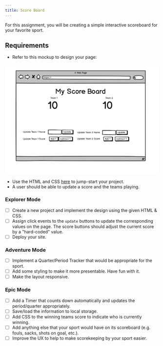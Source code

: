 ```yaml
---
title: Score Board
---
```


For this assignment, you will be creating a simple interactive scoreboard for your favorite sport.

## Requirements

- Refer to this mockup to design your page:

![](./assets/scoreboard.png)

- Use the HTML and CSS [here](https://gist.github.com/mdewey/d331c0a449b8e53b4adc472ec0e5a1e8) to jump-start your project.
- A user should be able to update a score and the teams playing.

### Explorer Mode

- [ ] Create a new project and implement the design using the given HTML & CSS.
- [ ] Assign click events to the `update` buttons to update the corresponding values on the page. The score buttons should adjust the current score by a "hard-coded" value.
- [ ] Deploy your site.

### Adventure Mode

- [ ] Implement a Quarter/Period Tracker that would be appropriate for the sport.
- [ ] Add some styling to make it more presentable. Have fun with it.
- [ ] Make the layout responsive.

### Epic Mode

- [ ] Add a Timer that counts down automatically and updates the period/quarter appropriately.
- [ ] Save/load the information to local storage.
- [ ] Add CSS to the winning teams score to indicate who is currently winning.
- [ ] Add anything else that your sport would have on its scoreboard (e.g. fouls, sacks, shots on goal, etc.).
- [ ] Improve the UX to help to make scorekeeping by your sport easier.
